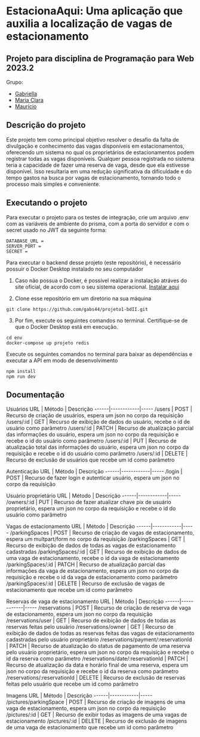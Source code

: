 # EstacionaAqui: Uma aplicação que auxilia a localização de vagas de estacionamento
## Projeto para disciplina de Programação para Web 2023.2

Grupo:
- [Gabriella](https://github.com/gabs44)
- [Maria Clara](https://github.com/marysclair)
- [Maurício](https://github.com/maueici0)

## Descrição do projeto

Este projeto tem como principal objetivo resolver o desafio da falta de divulgação e conhecimento das vagas disponíveis em estacionamentos, oferecendo um sistema no qual os proprietários de estacionamentos podem registrar todas as vagas disponíveis. Qualquer pessoa registrada no sistema teria a capacidade de fazer uma reserva de vaga, desde que ela estivesse disponível. Isso resultaria em uma redução significativa da dificuldade e do tempo gastos na busca por vagas de estacionamento, tornando todo o processo mais simples e conveniente.

## Executando o projeto
Para executar o projeto para os testes de integração, crie um arquivo .env com as variáveis de ambiente do prisma, com a porta do servidor e com o secret usado no JWT da seguinte forma:

```
DATABASE_URL = 
SERVER_PORT = 
SECRET =
```

Para executar o backend desse projeto (este repositório), é necessário possuir o Docker Desktop instalado no seu computador

1. Caso não possua o Docker, é possível realizar a instalação atráves do site oficial, de acordo com o seu sistema operacional.
[Instalar aqui](https://www.docker.com/products/docker-desktop/)

2. Clone esse repositório em um diretório na sua máquina
```
git clone https://github.com/gabs44/projeto1-bdII.git
```
3. Por fim, execute os seguintes comandos no terminal. Certifique-se de que o Docker Desktop está em execução.

```
cd env
docker-compose up projeto redis
```

Execute os seguintes comandos no terminal para baixar as dependências e executar a API em modo de desenvolvimento

```
npm install
npm run dev
```

## Documentação

Usuários
URL	| Método | Descrição
------|------------|-----
/users |	POST |	Recurso de criação de usuários, espera um json no corpo da requisição
/users/:id	| GET |	Recurso de exibição de dados do usuário, recebe o id de usuário como parâmetro
/users/:id |	PATCH	| Recurso de atualização parcial das informações do usuário, espera um json no corpo da requisição e recebe o id do usuário como parâmetro
/users/:id	| PUT	| Recurso de atualização total das informações do usuário, espera um json no corpo da requisição e recebe o id do usuário como parâmetro
/users/:id	| DELETE |	Recurso de exclusão de usuários que recebe um id como parâmetro

Autenticação
URL	| Método | Descrição
------|------------|-----
/login |	POST |	Recurso de fazer login e autenticar usuário, espera um json no corpo da requisição

Usuário proprietário
URL	| Método | Descrição
------|------------|-----
/owners/:id |	PUT |	Recurso de fazer atualizar chave pix de usuário proprietário, espera um json no corpo da requisição e recebe o id do usuário como parâmetro

Vagas de estacionamento
URL	| Método | Descrição
------|------------|-----
/parkingSpaces |	POST |	Recurso de criação de vagas de estacionamento, espera um multpart/form no corpo da requisição
/parkingSpaces	| GET |	Recurso de exibição de dados de todas as vagas de estacionamento cadastradas
/parkingSpaces/:id	| GET |	Recurso de exibição de dados de uma vaga de estacionamento, recebe o id da vaga de estacionamento
/parkingSpaces/:id |	PATCH	| Recurso de atualização parcial das informações da vaga de estacionamento, espera um json no corpo da requisição e recebe o id da vaga de estacionamento como parâmetro
/parkingSpaces/:id	| DELETE |	Recurso de exclusão de vagas de estacionamento que recebe um id como parâmetro

Reservas de vaga de estacionamento
URL	| Método | Descrição
------|------------|-----
/reservations |	POST |	Recurso de criação de reserva de vaga de estacionamento, espera um json no corpo da requisição
/reservations/user	| GET |	Recurso de exibição de dados de todas as reservas feitas pelo usuário
/reservations/owner	| GET |	Recurso de exibição de dados de todas as reservas feitas das vagas de estacionamento cadastradas pelo usuário proprietário
/reservations/payment/:reservationId |	PATCH	| Recurso de atualização do status de pagamento de uma reserva pelo usuário proprietário, espera um json no corpo da requisição e recebe o id da reserva como parâmetro
/reservations/date/:reservationId |	PATCH	| Recurso de atualização da data e horário final de uma reserva, espera um json no corpo da requisição e recebe o id da reserva como parâmetro
/reservations/:reservationId	| DELETE |	Recurso de exclusão de reservas feitas pelo usuário que recebe um id como parâmetro

Imagens
URL	| Método | Descrição
------|------------|-----
/pictures/parkingSpace |	POST |	Recurso de criação de imagens de uma vaga de estacionamento, espera um json no corpo da requisição
/pictures/:id	| GET |	Recurso de exibir todas as imagens de uma vagas de estacionamento
/pictures/:id	| DELETE |	Recurso de exclusão de imagens de uma vaga de estacionamento que recebe um id como parâmetro